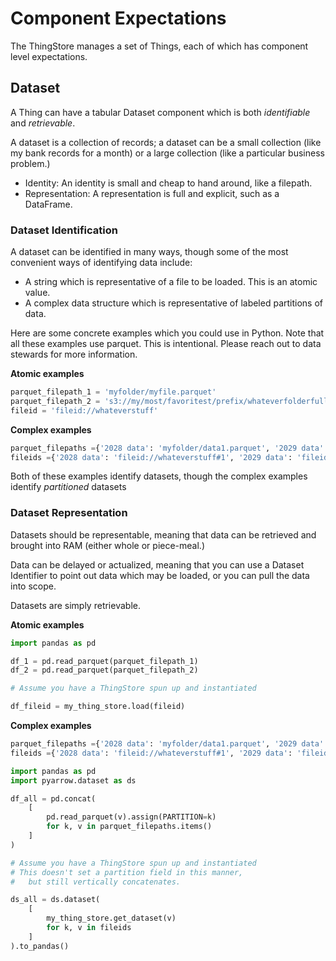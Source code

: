 # Component Expectations

The ThingStore manages a set of Things, each of which has component level expectations.

## Dataset

A Thing can have a tabular Dataset component which is both *identifiable* and *retrievable*.

A dataset is a collection of records; a dataset can be a small collection (like my bank records for a month) or a large collection (like a particular business problem.)

* Identity: An identity is small and cheap to hand around, like a filepath.
* Representation: A representation is full and explicit, such as a DataFrame.

### Dataset Identification

A dataset can be identified in many ways, though some of the most convenient ways of identifying data include:
* A string which is representative of a file to be loaded. This is an atomic value.
* A complex data structure which is representative of labeled partitions of data.

Here are some concrete examples which you could use in Python. Note that all these examples use parquet. This is intentional. Please reach out to data stewards for more information.

**Atomic examples**

```python
parquet_filepath_1 = 'myfolder/myfile.parquet'
parquet_filepath_2 = 's3://my/most/favoritest/prefix/whateverfolderfullofparquet'
fileid = 'fileid://whateverstuff'
```

**Complex examples**

```python
parquet_filepaths ={'2028 data': 'myfolder/data1.parquet', '2029 data': 'myfolder/data2.parquet'}
fileids ={'2028 data': 'fileid://whateverstuff#1', '2029 data': 'fileid://whateverstuff#2'}
```

Both of these examples identify datasets, though the complex examples identify *partitioned* datasets

### Dataset Representation

Datasets should be representable, meaning that data can be retrieved and brought into RAM (either whole or piece-meal.)

Data can be delayed or actualized, meaning that you can use a Dataset Identifier to point out data which may be loaded, or you can pull the data into scope.

Datasets are simply retrievable.

**Atomic examples**

```python
import pandas as pd

df_1 = pd.read_parquet(parquet_filepath_1)
df_2 = pd.read_parquet(parquet_filepath_2)

# Assume you have a ThingStore spun up and instantiated

df_fileid = my_thing_store.load(fileid)
```

**Complex examples**

```python
parquet_filepaths ={'2028 data': 'myfolder/data1.parquet', '2029 data': 'myfolder/data2.parquet'}
fileids ={'2028 data': 'fileid://whateverstuff#1', '2029 data': 'fileid://whateverstuff#2'}

import pandas as pd
import pyarrow.dataset as ds

df_all = pd.concat(
    [
        pd.read_parquet(v).assign(PARTITION=k)
        for k, v in parquet_filepaths.items()
    ]
)

# Assume you have a ThingStore spun up and instantiated
# This doesn't set a partition field in this manner,
#   but still vertically concatenates.

ds_all = ds.dataset(
    [
        my_thing_store.get_dataset(v)
        for k, v in fileids
    ]
).to_pandas()
```